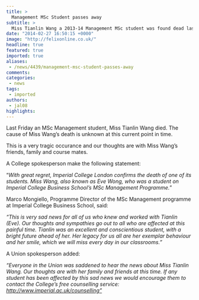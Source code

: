 ```yaml
---
title: >
  Management MSc Student passes away
subtitle: >
  Miss Tianlin Wang a 2013-14 Management MSc student was found dead last week.
date: "2014-02-27 16:50:15 +0000"
image: "http://felixonline.co.uk/"
headline: true
featured: true
imported: true
aliases:
 - /news/4439/management-msc-student-passes-away
comments:
categories:
 - news
tags:
 - imported
authors:
 - jal08
highlights:
---
```


Last Friday an MSc Management student, Miss Tianlin Wang died. The cause of Miss Wang’s death is unknown at this current point in time.

This is a very tragic occurance and our thoughts are with Miss Wang’s friends, family and course mates.

A College spokesperson make the following statement:

“_With great regret, Imperial College London confirms the death of one of its students. Miss Wang, also known as Eve Wong, who was a student on Imperial College Business School’s MSc Management Programme._”

Marco Mongiello, Programme Director of the MSc Management programme at Imperial College Business School, said:

_“This is very sad news for all of us who knew and worked with Tianlin (Eve). Our thoughts and sympathies go out to all who are affected at this painful time. Tianlin was an excellent and conscientious student, with a bright future ahead of her. Her legacy for us all are her exemplar behaviour and her smile, which we will miss every day in our classrooms.”_

A Union spokesperson added:

_“Everyone in the Union was saddened to hear the news about Miss Tianlin Wang. Our thoughts are with her family and friends at this time. If any student has been affected by this sad news we would encourage them to contact the College’s free counselling service: http://www.imperial.ac.uk/counselling”_
